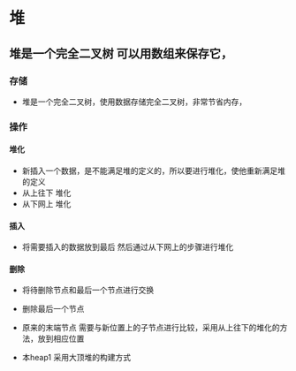 # 堆 
## 堆是一个完全二叉树 可以用数组来保存它，
### 存储
* 堆是一个完全二叉树，使用数据存储完全二叉树，非常节省内存，


### 操作
#### 堆化
* 新插入一个数据，是不能满足堆的定义的，所以要进行堆化，使他重新满足堆的定义 
* 从上往下 堆化
* 从下网上 堆化


#### 插入 
* 将需要插入的数据放到最后 然后通过从下网上的步骤进行堆化 


#### 删除 
* 将待删除节点和最后一个节点进行交换
* 删除最后一个节点
* 原来的末端节点 需要与新位置上的子节点进行比较，采用从上往下的堆化的方法，放到相应位置




* 本heap1 采用大顶堆的构建方式 